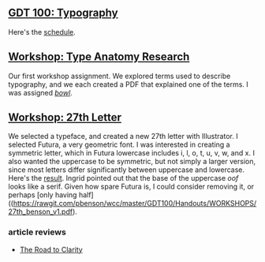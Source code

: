 ## [GDT 100: Typography](http://www.wccnet.edu/academics/classes/information/view/class/GDT%20100/)

Here's the [schedule](Handouts/_GDT100-01_Schedule.pdf).

## [Workshop: Type Anatomy Research](Type_Anatomy_Research.pdf)

Our first workshop assignment. We explored terms used to describe typography, and we each created a PDF that explained one of the terms. I was assigned [*bowl*](pbenson_bowl.pdf).

## [Workshop: 27th Letter](https://rawgit.com/pbenson/wcc/master/GDT100/Handouts/WORKSHOPS/03_27thletter.pdf)

We selected a typeface, and created a new 27th letter with Illustrator. I selected Futura, a very geometric font. I was interested in creating a symmetric letter, which in Futura lowercase includes i, l, o, t, u, v, w, and x. I also wanted the uppercase to be symmetric, but not simply a larger version, since most letters differ significantly between uppercase and lowercase. Here's the [result](https://rawgit.com/pbenson/wcc/master/GDT100/Handouts/WORKSHOPS/27th_benson.pdf). Ingrid pointed out that the base of the uppercase <em>oof</em> looks like a serif. Given how spare Futura is, I could consider removing it, or perhaps [only having half]((https://rawgit.com/pbenson/wcc/master/GDT100/Handouts/WORKSHOPS/27th_benson_v1.pdf).

### article reviews

* [The Road to Clarity](the_road_to_clarity_notes.MD)
